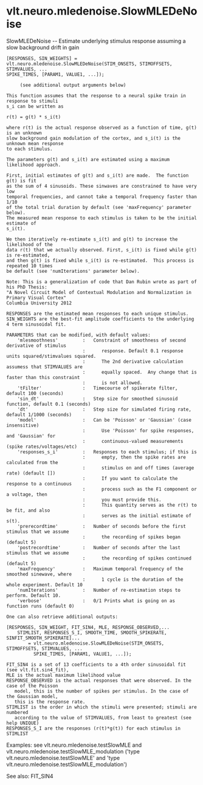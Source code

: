 # vlt.neuro.mledenoise.SlowMLEDeNoise

  SlowMLEDeNoise -- Estimate underlying stimulus response assuming a slow background drift in gain
 
    [RESPONSES, SIN_WEIGHTS] = vlt.neuro.mledenoise.SlowMLEDeNoise(STIM_ONSETS, STIMOFFSETS, STIMVALUES, ...
 	SPIKE_TIMES, [PARAM1, VALUE1, ...]);
       
         (see additional output arguments below)
   
    This function assumes that the response to a neural spike train in response to stimuli
    s_i can be written as
   
    r(t) = g(t) * s_i(t) 
 
    where r(t) is the actual response observed as a function of time, g(t) is an unknown
    slow background gain modulation of the cortex, and s_i(t) is the unknown mean response
    to each stimulus.
 
    The parameters g(t) and s_i(t) are estimated using a maximum likelihood approach.
 
    First, initial estimates of g(t) and s_i(t) are made.  The function g(t) is fit
    as the sum of 4 sinusoids. These sinwaves are constrained to have very low
    temporal frequencies, and cannot take a temporal frequency faster than 1/10
    of the total trial duration by default (see 'maxFrequency' parameter below).
    The measured mean response to each stimulus is taken to be the initial estimate of
    s_i(t).
    
    We then iteratively re-estimate s_i(t) and g(t) to increase the likelihood of the 
    data r(t) that we actually observed. First, s_i(t) is fixed while g(t) is re-estimated,
    and then g(t) is fixed while s_i(t) is re-estimated.  This process is repeated 10 times
    be default (see 'numIterations' parameter below).
 
    Note: This is a generalization of code that Dan Rubin wrote as part of his PhD Thesis:  
    "A Novel Circuit Model of Contextual Modulation and Normalization in Primary Visual Cortex"
    Columbia University 2012
 
    RESPONSES are the estimated mean responses to each unique stimulus.
    SIN_WEIGHTS are the best-fit amplitude coefficients to the underlying 4 term sinusoidal fit.
 
    PARAMETERS that can be modified, with default values:
        'mlesmoothness'         :   Constraint of smoothness of second derivative of stimulus
                                :      response. Default 0.1 response units squared/stimvalues squared.
                                :      The 2nd derivative calculation assumess that STIMVALUES are
                                :      equally spaced.  Any change that is faster than this constraint
                                :      is not allowed.
        'tFilter'               :   Timecourse of spikerate filter, default 100 (seconds)
        'sin_dt'                :   Step size for smoothed sinusoid function, default 0.1 (seconds)
        'dt'                    :   Step size for simulated firing rate, default 1/1000 (seconds)
        'model'                 :   Can be 'Poisson' or 'Gaussian' (case insensitive)
                                :      Use 'Poisson' for spike responses, and 'Gaussian' for 
                                :      continuous-valued measurements (spike rates/voltages/etc)
        'responses_s_i'         :   Responses to each stimulus; if this is
                                :      empty, then the spike rates are calculated from the
                                :      stimulus on and off times (average rate) (default [])
                                :      If you want to calculate the response to a continuous
                                :      process such as the F1 component or a voltage, then
                                :      you must provide this.
                                :      This quantity serves as the r(t) to be fit, and also
                                :      serves as the initial estimate of s(t).
        'prerecordtime'         :   Number of seconds before the first stimulus that we assume 
                                :      the recording of spikes began (default 5)
        'postrecordtime'        :   Number of seconds after the last stimulus that we assume 
                                :      the recording of spikes continued (default 5)
        'maxFrequency'          :   Maximum temporal frequency of the smoothed sinewave, where
                                :      1 cycle is the duration of the whole experiment. Default 10
        'numIterations'         :   Number of re-estimation steps to perform. Default 10.
        'verbose'               :   0/1 Prints what is going on as function runs (default 0)
 
    One can also retrieve additional outputs:
 
    [RESPONSES, SIN_WEIGHT, FIT_SIN4, MLE, RESPONSE_OBSERVED,...
        STIMLIST, RESPONSES_S_I, SMOOTH_TIME, SMOOTH_SPIKERATE, SINFIT_SMOOTH_SPIKERATE]...
            = vlt.neuro.mledenoise.SlowMLEDeNoise(STIM_ONSETS, STIMOFFSETS, STIMVALUES, ...
 	          SPIKE_TIMES, [PARAM1, VALUE1, ...]);
 
    FIT_SIN4 is a set of 13 coefficients to a 4th order sinusoidal fit (see vlt.fit.sin4_fit), 
    MLE is the actual maximum likelihood value
    RESPONSE_OBSERVED is the actual responses that were observed. In the case of the Poisson
       model, this is the number of spikes per stimulus. In the case of the Gaussian model,
       this is the response rate.
    STIMLIST is the order in which the stimuli were presented; stimuli are numbered
       according to the value of STIMVALUES, from least to greatest (see help UNIQUE)
    RESPONSES_S_I are the responses (r(t)*g(t)) for each stimulus in STIMLIST
    
 
   Examples:  see vlt.neuro.mledenoise.testSlowMLE and vlt.neuro.mledenoise.testSlowMLE_modulation
           ('type vlt.neuro.mledenoise.testSlowMLE'  and 'type vlt.neuro.mledenoise.testSlowMLE_modulation')
   
   See also:  FIT_SIN4
